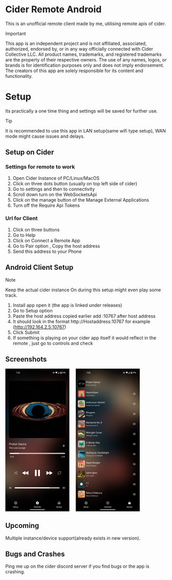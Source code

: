 # Cider Remote Android
This is an unofficial remote client made by me, utilising remote apis of cider.  
> [!IMPORTANT]
> This app is an independent project and is not affiliated, associated, authorized, endorsed by, or in any way officially connected with Cider Collective LLC. All product names, trademarks, and registered trademarks are the property of their respective owners. The use of any names, logos, or brands is for identification purposes only and does not imply endorsement. The creators of this app are solely responsible for its content and functionality.

# Setup 
Its practically a one time thing and settings will be saved for further use.
> [!TIP]
> It is recommended to use this app in LAN setup(same wifi type setup), WAN mode might cause issues and delays.

## Setup on Cider
### Settings for remote to work
1. Open Cider Instance of PC/Linux/MacOS
2. Click on three dots button (usually on top left side of cider)
3. Go to settings and then to connectivity
4. Scroll down turn on the WebSocketsApi
5. Click on the manage button of the Manage External Applications
6. Turn off the Require Api Tokens

### Url for Client
1. Click on three buttons
2. Go to Help
3. Click on Connect a Remote App
4. Go to Pair option , Copy the host address
5. Send this address to your Phone


## Android Client Setup
> [!NOTE]
> Keep the actual cider instance On during this setup might even play some track.
1. Install app open it (the app is linked under releases)
2. Go to Setup option
3. Paste the host address copied earlier add :10767 after host address
4. It should look in the format http://Hostaddress:10767 for example (http://192.164.2.5:10767)
5. Click Submit
6. If something is playing on your cider app itself it would reflect in the remote , just go to controls and check

## Screenshots
<p>
<img src="/screenshots/Controls.png" width="200"/>
  &nbsp;&nbsp;&nbsp;
<img src="/screenshots/Queue.png" width="200"/>
</p>

## Upcoming 
Multiple instance/device support(already exists in new version).

## Bugs and Crashes
Ping me up on the cider discord server if you find bugs or the app is crashing.
